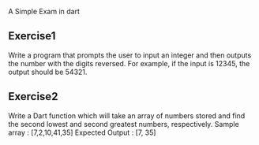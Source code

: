 A Simple Exam in dart
## Exercise1 

Write a program that prompts the user to input an integer and then outputs the number with the digits reversed. For example, if the input is 12345, the output should be 54321.

## Exercise2 

Write a Dart function which will take an array of numbers stored and find the second lowest and second greatest numbers, respectively. Sample array : [7,2,10,41,35]                            Expected Output : [7, 35] 
